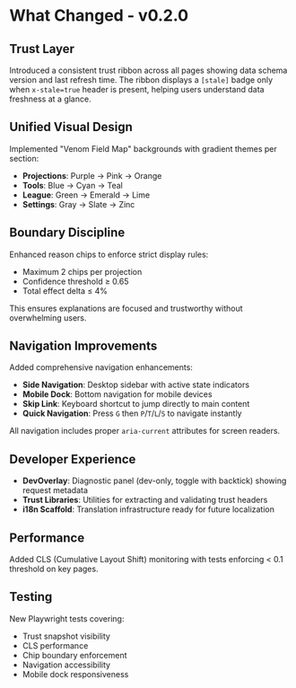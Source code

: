 # What Changed - v0.2.0

## Trust Layer
Introduced a consistent trust ribbon across all pages showing data schema version and last refresh time. The ribbon displays a `[stale]` badge only when `x-stale=true` header is present, helping users understand data freshness at a glance.

## Unified Visual Design
Implemented "Venom Field Map" backgrounds with gradient themes per section:
- **Projections**: Purple → Pink → Orange
- **Tools**: Blue → Cyan → Teal
- **League**: Green → Emerald → Lime
- **Settings**: Gray → Slate → Zinc

## Boundary Discipline
Enhanced reason chips to enforce strict display rules:
- Maximum 2 chips per projection
- Confidence threshold ≥ 0.65
- Total effect delta ≤ 4%

This ensures explanations are focused and trustworthy without overwhelming users.

## Navigation Improvements
Added comprehensive navigation enhancements:
- **Side Navigation**: Desktop sidebar with active state indicators
- **Mobile Dock**: Bottom navigation for mobile devices
- **Skip Link**: Keyboard shortcut to jump directly to main content
- **Quick Navigation**: Press `G` then `P`/`T`/`L`/`S` to navigate instantly

All navigation includes proper `aria-current` attributes for screen readers.

## Developer Experience
- **DevOverlay**: Diagnostic panel (dev-only, toggle with backtick) showing request metadata
- **Trust Libraries**: Utilities for extracting and validating trust headers
- **i18n Scaffold**: Translation infrastructure ready for future localization

## Performance
Added CLS (Cumulative Layout Shift) monitoring with tests enforcing < 0.1 threshold on key pages.

## Testing
New Playwright tests covering:
- Trust snapshot visibility
- CLS performance
- Chip boundary enforcement
- Navigation accessibility
- Mobile dock responsiveness

